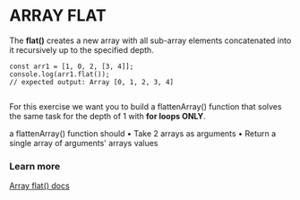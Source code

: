 # ARRAY FLAT

The **flat()** creates a new array with all sub-array elements concatenated into it recursively up to the specified depth.

```JS
const arr1 = [1, 0, 2, [3, 4]];
console.log(arr1.flat());
// expected output: Array [0, 1, 2, 3, 4]


```

For this exercise we want you to build a flattenArray() function that solves the same task 
for the depth of 1 with **for loops ONLY**.

a flattenArray() function should
• Take 2 arrays as arguments
• Return a single array of arguments' arrays values

### Learn more
[Array flat() docs](https://developer.mozilla.org/en-US/docs/Web/JavaScript/Reference/Global_Objects/Array/flat)
